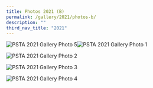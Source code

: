 ```yaml
---
title: Photos 2021 (B)
permalink: /gallery/2021/photos-b/
description: ""
third_nav_title: "2021"
---
```

![PSTA 2021 Gallery Photo 5](/images/Photos%202021/2021-psa-2.jpg)![PSTA 2021 Gallery Photo 1](/images/Photos%202021/2021-president-1.jpg) 

![PSTA 2021 Gallery Photo 2](/images/Photos%202021/2021-president-2.jpg)

![PSTA 2021 Gallery Photo 3](/images/Photos%202021/2021-psta-1.jpg)

![PSTA 2021 Gallery Photo 4](/images/Photos%202021/2021-psa-1.jpg)